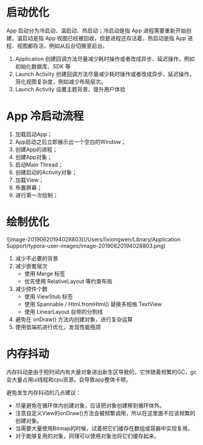 # 启动优化

App 启动分为冷启动、温启动、热启动；冷启动是指 App 进程需要重新开始创建，温启动是指 App 视图已经被回收，但是进程还存活着，热启动是指 App 进程、视图都存活，例如从后台切换至前台。

1. Application 创建回调方法尽量减少耗时操作或者改成异步、延迟操作，例如初始化数据库、SDK 等
2. Launch Activity 创建回调方法尽量减少耗时操作或者改成异步、延迟操作，简化视图复杂度，例如减少布局层次。
3. Launch Activity 设置主题背景，提升用户体验

# App 冷启动流程

1. 加载启动App；
2. App启动之后立即展示出一个空白的Window；
3. 创建App的进程；
4. 创建App对象；
5. 启动Main Thread；
6. 创建启动的Activity对象；
7. 加载View；
8. 布置屏幕；
9. 进行第一次绘制；

# 绘制优化

![image-20190620194028803](/Users/lixiongwen/Library/Application Support/typora-user-images/image-20190620194028803.png)

1. 减少不必要的背景
2. 减少嵌套层次
   - 使用 Merge 标签
   - 优先使用 RelativeLayout 等约束布局
3. 减少控件个数
   - 使用 ViewStub 标签
   - 使用 Spannable / Html.fromHtml() 替换多规格 TextView
   - 使用 LinearLayout 自带的分割线
4. 避免在 onDraw() 方法内创建对象，进行复杂运算
5. 使用低端机进行优化，发现性能瓶颈

# 内存抖动

内存抖动是由于短时间内有大量对象进出新生区导致的，它伴随着频繁的GC，gc会大量占用ui线程和cpu资源，会导致app整体卡顿。

避免发生内存抖动的几点建议：

- 尽量避免在循环体内创建对象，应该把对象创建移到循环体外。
- 注意自定义View的onDraw()方法会被频繁调用，所以在这里面不应该频繁的创建对象。
- 当需要大量使用Bitmap的时候，试着把它们缓存在数组或容器中实现复用。
- 对于能够复用的对象，同理可以使用对象池将它们缓存起来。

#### 